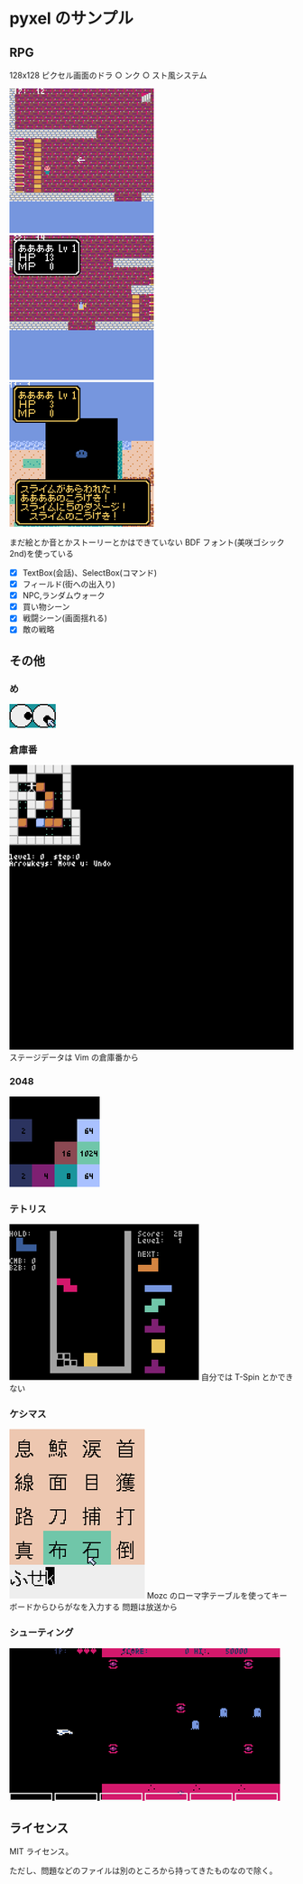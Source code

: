 # pyxel のサンプル

## RPG

128x128 ピクセル画面のドラ ○ ンク ○ スト風システム

![](img/rpg1.gif)　![](img/rpg2.gif)　![](img/rpg3.gif)

まだ絵とか音とかストーリーとかはできていない
BDF フォント(美咲ゴシック 2nd)を使っている

- [x] TextBox(会話)、SelectBox(コマンド)
- [x] フィールド(街への出入り)
- [x] NPC,ランダムウォーク
- [x] 買い物シーン
- [x] 戦闘シーン(画面揺れる)
- [x] 敵の戦略

## その他

### め

![](img/eyes.png)

### 倉庫番

![](img/sokoban.png)
ステージデータは Vim の倉庫番から

### 2048

![](img/2048.png)

### テトリス

![](img/tetris.png)
自分では T-Spin とかできない

### ケシマス

![](img/keshimasu.png)
Mozc のローマ字テーブルを使ってキーボードからひらがなを入力する
問題は放送から

### シューティング

![](img/shooting.png)

## ライセンス

MIT ライセンス。

ただし、問題などのファイルは別のところから持ってきたものなので除く。

